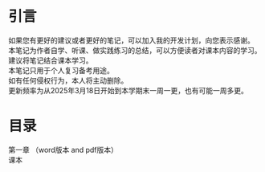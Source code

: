 # 引言
如果您有更好的建议或者更好的笔记，可以加入我的开发计划，向您表示感谢。\
本笔记为作者自学、听课、做实践练习的总结，可以方便读者对课本内容的学习。\
建议将笔记结合课本学习。\
本笔记只用于个人复习备考用途。\
如有任何侵权行为，本人将主动删除。\
更新频率为从2025年3月18日开始到本学期末一周一更，也有可能一周多更。
# 目录
第一章 （word版本 and pdf版本）\
课本
